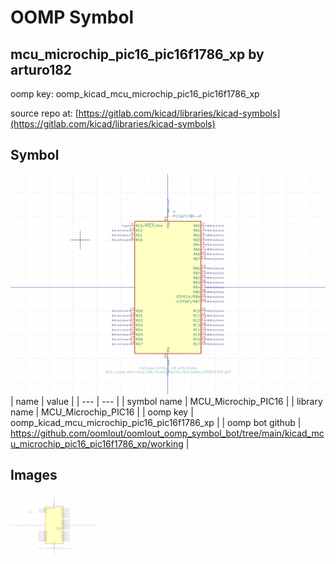 # OOMP Symbol  
## mcu_microchip_pic16_pic16f1786_xp  by arturo182  
  
oomp key: oomp_kicad_mcu_microchip_pic16_pic16f1786_xp  
  
source repo at: [https://gitlab.com/kicad/libraries/kicad-symbols](https://gitlab.com/kicad/libraries/kicad-symbols)  
## Symbol  
  
[![working.png](working_600.png)](working.png)  
| name | value | 
| --- | --- | 
| symbol name | MCU_Microchip_PIC16 | 
| library name | MCU_Microchip_PIC16 | 
| oomp key | oomp_kicad_mcu_microchip_pic16_pic16f1786_xp | 
| oomp bot github | https://github.com/oomlout/oomlout_oomp_symbol_bot/tree/main/kicad_mcu_microchip_pic16_pic16f1786_xp/working | 
## Images  
  
[![working.png](working_140.png)](working.png)  

